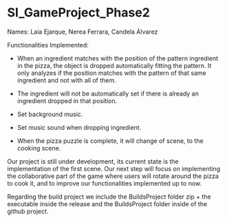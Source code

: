 # SI_GameProject_Phase2
Names: Laia Ejarque, Nerea Ferrara, Candela Álvarez

Functionalities Implemented:
- When an ingredient matches with the position of the pattern ingredient in the pizza, the object is dropped automatically fitting the pattern. It only analyzes if the position matches with the pattern of that same ingredient and not with all of them.
  
- The ingredient will not be automatically set if there is already an ingredient dropped in that position.
  
- Set background music.
  
- Set music sound when dropping ingredient.
  
- When the pizza puzzle is complete, it will change of scene, to the cooking scene.

Our project is still under development, its current state is the implementation of the first scene. 
Our next step will focus on implementing the collaborative part of the game where users will rotate around the pizza to cook it, and to improve our functionalities implemented up to now.

Regarding the build project we include the BuildsProject folder zip + the executable inside the release and the BuildsProject folder inside of the github project.

